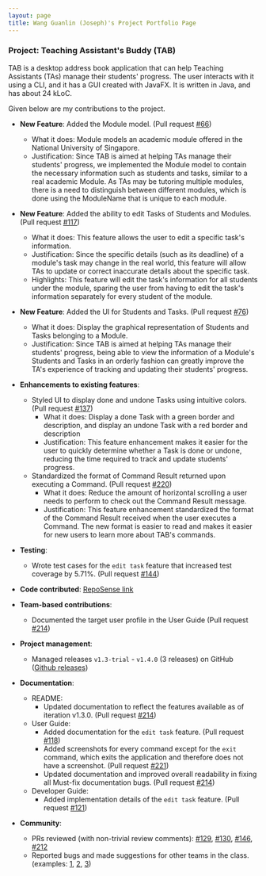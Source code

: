 ```yaml
---
layout: page
title: Wang Guanlin (Joseph)'s Project Portfolio Page
---
```


### Project: Teaching Assistant's Buddy (TAB)

TAB is a desktop address book application that can help Teaching Assistants (TAs) manage their students' progress. The user interacts with it using a CLI, and it has a GUI created with JavaFX. It is written in Java, and has about 24 kLoC.

Given below are my contributions to the project.

* **New Feature**: Added the Module model. (Pull request [\#66](https://github.com/AY2122S1-CS2103-F09-1/tp/pull/66))
    * What it does: Module models an academic module offered in the National University of Singapore.
    * Justification: Since TAB is aimed at helping TAs manage their students' progress, we implemented the 
      Module model to contain the necessary information such as students and tasks, similar to a real academic Module. 
      As TAs may be tutoring multiple modules, there is a need to distinguish between different modules, which is done
      using the ModuleName that is unique to each module.

* **New Feature**: Added the ability to edit Tasks of Students and Modules. (Pull request [\#117](https://github.com/AY2122S1-CS2103-F09-1/tp/pull/117))
    * What it does: This feature allows the user to edit a specific task's information.
    * Justification: Since the specific details (such as its deadline) of a module's task may change in the real world, 
      this feature will allow TAs to update or correct inaccurate details about the specific task. 
    * Highlights: This feature will edit the task's information for all students under the module, sparing the user from
      having to edit the task's information separately for every student of the module.

* **New Feature**: Added the UI for Students and Tasks. (Pull request [\#76](https://github.com/AY2122S1-CS2103-F09-1/tp/pull/76)) 
    * What it does: Display the graphical representation of Students and Tasks belonging to a Module.
    * Justification: Since TAB is aimed at helping TAs manage their students' progress, being able to view the information
      of a Module's Students and Tasks in an orderly fashion can greatly improve the TA's experience of tracking and updating
      their students' progress.

<div style="page-break-after: always;"></div>

* **Enhancements to existing features**:
    * Styled UI to display done and undone Tasks using intuitive colors. (Pull request [\#137](https://github.com/AY2122S1-CS2103-F09-1/tp/pull/137))
      * What it does: Display a done Task with a green border and description, and display an undone Task with a red border and description
      * Justification: This feature enhancement makes it easier for the user to quickly determine whether a Task is done or
        undone, reducing the time required to track and update students' progress.
    * Standardized the format of Command Result returned upon executing a Command. (Pull request [\#220](https://github.com/AY2122S1-CS2103-F09-1/tp/pull/220))
      * What it does: Reduce the amount of horizontal scrolling a user needs to perform to check out the Command Result message.
      * Justification: This feature enhancement standardized the format of the Command Result received when the user executes a Command.
        The new format is easier to read and makes it easier for new users to learn more about TAB's commands.

* **Testing**:
    * Wrote test cases for the `edit task` feature that increased test coverage by 5.71%. (Pull request [\#144](https://github.com/AY2122S1-CS2103-F09-1/tp/pull/144))

* **Code contributed**: [RepoSense link](https://nus-cs2103-ay2122s1.github.io/tp-dashboard/?search=&sort=groupTitle&sortWithin=title&since=2021-09-17&timeframe=commit&mergegroup=&groupSelect=groupByRepos&breakdown=true&tabOpen=true&tabType=authorship&tabAuthor=WangGLJoseph&tabRepo=AY2122S1-CS2103-F09-1%2Ftp%5Bmaster%5D&authorshipIsMergeGroup=false&authorshipFileTypes=docs~functional-code~test-code~other&authorshipIsBinaryFileTypeChecked=false&checkedFileTypes=docs~functional-code~test-code~other)

* **Team-based contributions**:
    * Documented the target user profile in the User Guide (Pull request [\#214](https://github.com/AY2122S1-CS2103-F09-1/tp/pull/214))

* **Project management**:
    * Managed releases `v1.3-trial` - `v1.4.0` (3 releases) on GitHub ([Github releases](https://github.com/AY2122S1-CS2103-F09-1/tp/releases))

* **Documentation**:
    * README:
      * Updated documentation to reflect the features available as of iteration v1.3.0. (Pull request [\#214](https://github.com/AY2122S1-CS2103-F09-1/tp/pull/214))
    * User Guide:
      * Added documentation for the `edit task` feature. (Pull request [\#118](https://github.com/AY2122S1-CS2103-F09-1/tp/pull/118))
      * Added screenshots for every command except for the `exit` command, which exits the application and therefore does not have a screenshot.
        (Pull request [\#221](https://github.com/AY2122S1-CS2103-F09-1/tp/pull/221))
      * Updated documentation and improved overall readability in fixing all Must-fix documentation bugs. (Pull request [\#214](https://github.com/AY2122S1-CS2103-F09-1/tp/pull/214))
    * Developer Guide:
      * Added implementation details of the `edit task` feature. (Pull request [\#121](https://github.com/AY2122S1-CS2103-F09-1/tp/pull/121))

* **Community**:
    * PRs reviewed (with non-trivial review comments): [\#129](https://github.com/AY2122S1-CS2103-F09-1/tp/pull/129), [\#130](https://github.com/AY2122S1-CS2103-F09-1/tp/pull/130), [\#146](https://github.com/AY2122S1-CS2103-F09-1/tp/pull/146), [\#212](https://github.com/AY2122S1-CS2103-F09-1/tp/pull/212)
    * Reported bugs and made suggestions for other teams in the class. (examples: [1](https://github.com/WangGLJoseph/ped/issues/1),
      [2](https://github.com/WangGLJoseph/ped/issues/2), [3](https://github.com/WangGLJoseph/ped/issues/3))
